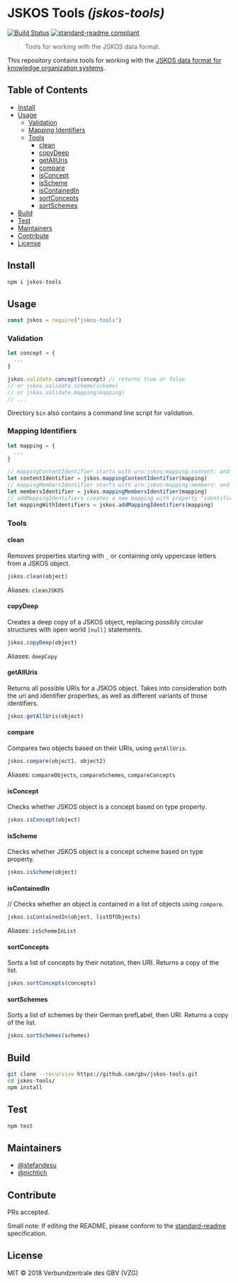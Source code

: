 # JSKOS Tools *(jskos-tools)*

[![Build Status](https://travis-ci.com/gbv/jskos-tools.svg?branch=master)](https://travis-ci.com/gbv/jskos-tools)
[![standard-readme compliant](https://img.shields.io/badge/readme%20style-standard-brightgreen.svg)](https://github.com/RichardLitt/standard-readme)

> Tools for working with the JSKOS data format.

This repository contains tools for working with the [JSKOS data format for knowledge organization systems](http://gbv.github.io/jskos/).

## Table of Contents

- [Install](#install)
- [Usage](#usage)
  - [Validation](#validation)
  - [Mapping Identifiers](#mapping-identifiers)
  - [Tools](#tools)
    - [clean](#clean)
    - [copyDeep](#copydeep)
    - [getAllUris](#getalluris)
    - [compare](#compare)
    - [isConcept](#isconcept)
    - [isScheme](#isscheme)
    - [isContainedIn](#iscontainedIn)
    - [sortConcepts](#sortconcepts)
    - [sortSchemes](#sortschemes)
- [Build](#build)
- [Test](#test)
- [Maintainers](#maintainers)
- [Contribute](#contribute)
- [License](#license)

## Install

```bash
npm i jskos-tools
```

## Usage

```javascript
const jskos = require("jskos-tools")
```

### Validation

```javascript
let concept = {
  ...
}

jskos.validate.concept(concept) // returns true or false
// or jskos.validate.scheme(scheme)
// or jskos.validate.mapping(mapping)
// ...
```

Directory `bin` also contains a command line script for validation.

### Mapping Identifiers

```javascript
let mapping = {
  ...
}

// mappingContentIdentifier starts with urn:jskos:mapping:content: and takes concepts and type into consideration.
let contentIdentifier = jskos.mappingContentIdentifier(mapping)
// mappingMembersIdentifier starts with urn:jskos:mapping:members: and only takes concepts into consideration.
let membersIdentifier = jskos.mappingMembersIdentifier(mapping)
// addMappingIdentifiers creates a new mapping with property "identifiers", containing mappingContentIdentifier and mappingMembersIdentifier.
let mappingWithIdentifiers = jskos.addMappingIdentifiers(mapping)
```

### Tools

#### clean
Removes properties starting with `_` or containing only uppercase letters from a JSKOS object.

```javascript
jskos.clean(object)
```

Aliases: `cleanJSKOS`

#### copyDeep
Creates a deep copy of a JSKOS object, replacing possibly circular structures with open world `[null]` statements.

```javascript
jskos.copyDeep(object)
```

Aliases: `deepCopy`

#### getAllUris
Returns all possible URIs for a JSKOS object. Takes into consideration both the uri and identifier properties, as well as different variants of those identifiers.

```javascript
jskos.getAllUris(object)
```

#### compare
Compares two objects based on their URIs, using `getAllUris`.

```javascript
jskos.compare(object1, object2)
```

Aliases: `compareObjects`, `compareSchemes`, `compareConcepts`

#### isConcept
Checks whether JSKOS object is a concept based on type property.

```javascript
jskos.isConcept(object)
```

#### isScheme
Checks whether JSKOS object is a concept scheme based on type property.

```javascript
jskos.isScheme(object)
```

#### isContainedIn
// Checks whether an object is contained in a list of objects using `compare`.

```javascript
jskos.isContainedIn(object, listOfObjects)
```

Aliases: `isSchemeInList`

#### sortConcepts
Sorts a list of concepts by their notation, then URI. Returns a copy of the list.

```javascript
jskos.sortConcepts(concepts)
```

#### sortSchemes
Sorts a list of schemes by their German prefLabel, then URI. Returns a copy of the list.

```javascript
jskos.sortSchemes(schemes)
```


## Build

```bash
git clone --recursive https://github.com/gbv/jskos-tools.git
cd jskos-tools/
npm install
```

## Test

```bash
npm test
```

## Maintainers

- [@stefandesu](https://github.com/stefandesu)
- [@nichtich](https://github.com/nichtich)

## Contribute

PRs accepted.

Small note: If editing the README, please conform to the [standard-readme](https://github.com/RichardLitt/standard-readme) specification.

## License

MIT © 2018 Verbundzentrale des GBV (VZG)
